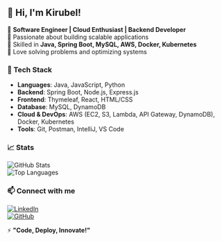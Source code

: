 ## 👋 Hi, I'm Kirubel!

🚀 **Software Engineer | Cloud Enthusiast | Backend Developer**  
🔹 Passionate about building scalable applications  
🔹 Skilled in **Java, Spring Boot, MySQL, AWS, Docker, Kubernetes**  
🔹 Love solving problems and optimizing systems  

### 🔧 Tech Stack  
- **Languages**: Java, JavaScript, Python
- **Backend**: Spring Boot, Node.js, Express.js  
- **Frontend**: Thymeleaf, React, HTML/CSS  
- **Database**: MySQL, DynamoDB  
- **Cloud & DevOps**: AWS (EC2, S3, Lambda, API Gateway, DynamoDB), Docker, Kubernetes  
- **Tools**: Git, Postman, IntelliJ, VS Code  

### 📈 Stats  
![GitHub Stats](https://github-readme-stats.vercel.app/api?username=Kirubel-Mengesha&show_icons=true&theme=tokyonight)  
![Top Languages](https://github-readme-stats.vercel.app/api/top-langs/?username=Kirubel-Mengesha&layout=compact&theme=tokyonight)  

### 📫 Connect with me  
[![LinkedIn](https://img.shields.io/badge/LinkedIn-Connect-blue?style=flat&logo=linkedin)](https://www.linkedin.com/in/kirubel-mengesha-340925223//)  
[![GitHub](https://img.shields.io/badge/GitHub-Follow-black?style=flat&logo=github)](https://github.com/Kirubel-Mengesha)  

⚡ **"Code, Deploy, Innovate!"**
